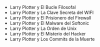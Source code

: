 * Larry Plotter y El Bucle Filosofal
* Larry Plotter y La Clave Secreta del WIFI
* Larry Plotter y El Prisionero del Firewall
* Larry Plotter y El Malware del Softonic
* Larry Plotter y La Orden de Unix
* Larry Plotter y El Misterio del Hacker
* Larry Plotter y Los Commits de la Muerte
